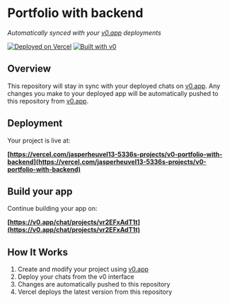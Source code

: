 # Portfolio with backend

*Automatically synced with your [v0.app](https://v0.app) deployments*

[![Deployed on Vercel](https://img.shields.io/badge/Deployed%20on-Vercel-black?style=for-the-badge&logo=vercel)](https://vercel.com/jasperheuvel13-5336s-projects/v0-portfolio-with-backend)
[![Built with v0](https://img.shields.io/badge/Built%20with-v0.app-black?style=for-the-badge)](https://v0.app/chat/projects/vr2EFxAdT1t)

## Overview

This repository will stay in sync with your deployed chats on [v0.app](https://v0.app).
Any changes you make to your deployed app will be automatically pushed to this repository from [v0.app](https://v0.app).

## Deployment

Your project is live at:

**[https://vercel.com/jasperheuvel13-5336s-projects/v0-portfolio-with-backend](https://vercel.com/jasperheuvel13-5336s-projects/v0-portfolio-with-backend)**

## Build your app

Continue building your app on:

**[https://v0.app/chat/projects/vr2EFxAdT1t](https://v0.app/chat/projects/vr2EFxAdT1t)**

## How It Works

1. Create and modify your project using [v0.app](https://v0.app)
2. Deploy your chats from the v0 interface
3. Changes are automatically pushed to this repository
4. Vercel deploys the latest version from this repository